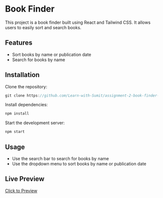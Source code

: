 # Book Finder

This project is a book finder built using React and Tailwind CSS. It allows users to easily sort and search books.

## Features

- Sort books by name or publication date
- Search for books by name

## Installation

Clone the repository:

```javascript
git clone https://github.com/Learn-with-Sumit/assignment-2-book-finder-app-md-rejoyan-islam
```

Install dependencies:

```javascript
npm install
```

Start the development server:

```javascript
npm start
```

## Usage

- Use the search bar to search for books by name
- Use the dropdown menu to sort books by name or publication date

## Live Preview

[Click to Preview](https://book-finder-rejoyan.netlify.app/)
